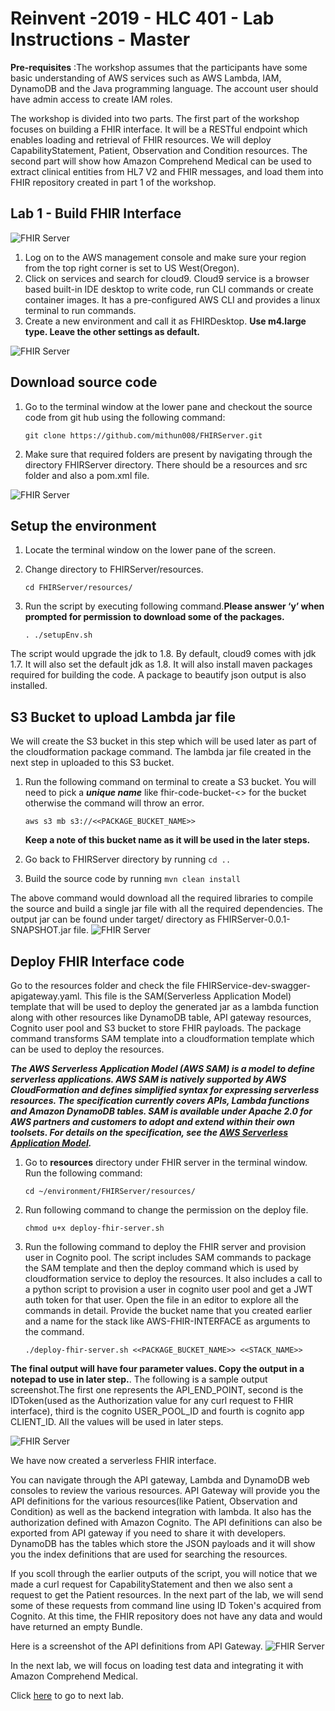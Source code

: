 # Reinvent -2019 - HLC 401 - Lab Instructions - Master

**Pre-requisites** :The workshop assumes that the participants have some basic understanding of AWS services such as AWS Lambda, IAM, DynamoDB and the Java programming language.  The account user should have admin access to create IAM roles.

The workshop is divided into two parts. The first part of the workshop focuses on building a FHIR interface. It will be a RESTful endpoint which enables loading and retrieval of FHIR resources. We will deploy CapabilityStatement, Patient, Observation and Condition resources. The second part will show how Amazon Comprehend Medical can be used to extract clinical entities from HL7 V2 and FHIR messages, and load them into FHIR repository created in part 1 of the workshop.

## Lab 1 - Build FHIR Interface

![FHIR Server](images/part-1-image-1.png)
1. Log on to the AWS management console and make sure your region from the top right corner is set to US West(Oregon). 
1. Click on services and search for cloud9. Cloud9 service is a browser based built-in IDE desktop to write code, run CLI commands or create container images. It has a pre-configured AWS CLI and provides a linux terminal to run commands.
1. Create a new environment and call it as FHIRDesktop. **Use m4.large type. Leave the other settings as default.**

![FHIR Server](images/part-1-image-2.png)

## Download source code 

1. Go to the terminal window at the lower pane and checkout the source code from git hub using the following command:

    ```
    git clone https://github.com/mithun008/FHIRServer.git
    ```

1. Make sure that required folders are present by navigating through the directory FHIRServer directory. There should be a resources and src folder and also a pom.xml file.

![FHIR Server](images/part-1-image-3.png)
## Setup the environment

1. Locate the terminal window on the lower pane of the screen.
1. Change directory to FHIRServer/resources.

    ```
    cd FHIRServer/resources/
    ```

1. Run the script by executing following command.**Please answer ‘y’ when prompted for permission to download some of the packages.**

    ```
    . ./setupEnv.sh
    ```

The script would upgrade the jdk to 1.8. By default, cloud9 comes with jdk 1.7. It will also set the default jdk as 1.8. It will also install maven packages required for building the code. A package to beautify json output is also installed.

## S3 Bucket to upload Lambda jar file

We will create the S3 bucket in this step which will be used later as part of the cloudformation package command. The lambda jar file created in the next step in uploaded to this S3 bucket.


1. Run the following command on terminal to create a S3 bucket. You will need to pick a ***unique name*** like fhir-code-bucket-<<user initials>> for the bucket otherwise the command will throw an error.

    ```
    aws s3 mb s3://<<PACKAGE_BUCKET_NAME>>
    ```

    **Keep a note of this bucket name as it will be used in the later steps.**

1. Go back to FHIRServer directory by running `cd ..`
1. Build the source code by running `mvn clean install`

The above command would download all the required libraries to compile the source and build a single jar file with all the required dependencies. The output jar can be found under target/ directory as FHIRServer-0.0.1-SNAPSHOT.jar file.
![FHIR Server](images/part-1-image-4.png)
## Deploy FHIR Interface code

Go to the resources folder and check the file FHIRService-dev-swagger-apigateway.yaml. This file is the SAM(Serverless Application Model) template that will be used to deploy the generated jar as a lambda function along with other resources like DynamoDB table, API gateway resources, Cognito user pool and S3 bucket to store FHIR payloads. The package command transforms SAM template into a cloudformation template which can be used to deploy the resources.

***The AWS Serverless Application Model (AWS SAM) is a model to define serverless applications. AWS SAM is natively supported by AWS CloudFormation and defines simplified syntax for expressing serverless resources. The specification currently covers APIs, Lambda functions and Amazon DynamoDB tables. SAM is available under Apache 2.0 for AWS partners and customers to adopt and extend within their own toolsets. For details on the specification, see the [AWS Serverless Application Model](https://github.com/awslabs/serverless-application-model).***

1. Go to **resources** directory under FHIR server in the terminal window. Run the following command:

    ```
    cd ~/environment/FHIRServer/resources/
    ```

1. Run following command to change the permission on the deploy file.

    ```
    chmod u+x deploy-fhir-server.sh
    ```

1. Run the following command to deploy the FHIR server and provision user in Cognito pool. The script includes SAM commands to package the SAM template and then the deploy command which is used by cloudformation service to deploy the resources. It also includes a call to a python script to provision a user in cognito user pool and get a JWT auth token for that user.  Open the file in an editor to explore all the commands in detail. Provide the bucket name that you created earlier and a name for the stack like AWS-FHIR-INTERFACE as arguments to the command.

    ```
    ./deploy-fhir-server.sh <<PACKAGE_BUCKET_NAME>> <<STACK_NAME>>
    ```

**The final output will have four parameter values. Copy the output in a notepad to use in later step.**. The following is a sample output screenshot.The first one represents the API_END_POINT, second is the IDToken(used as the Authorization value for any curl request to FHIR interface), third is the cognito USER_POOL_ID and fourth is cognito app CLIENT_ID. All the values will be used in later steps.

![FHIR Server](images/part-1-image-5.png)

We have now created a serverless FHIR interface. 

You can navigate through the API gateway, Lambda and DynamoDB web consoles to review the various resources. API Gateway will provide you the API definitions for the various resources(like Patient, Observation and Condition) as well as the backend integration with lambda. It also has the authorization defined with Amazon Cognito. The API definitions can also be exported from API gateway if you need to share it with developers. DynamoDB has the tables which store the JSON payloads and it will show you the index definitions that are used for searching the resources. 

If you scoll through the earlier outputs of the script, you will notice that we made a curl request for CapabilityStatement and then we also sent a request to get the Patient resources. In the next part of the lab, we will send some of these requests from command line using ID Token's acquired from Cognito. At this time, the FHIR repository does not have any data and would have returned an empty Bundle.

Here is a screenshot of the API definitions from API Gateway.
![FHIR Server](images/part-1-image-6.png)

In the next lab, we will focus on loading test data and integrating it with Amazon Comprehend Medical.

Click [here](lab2.md) to go to next lab.